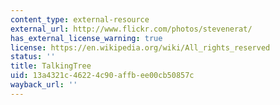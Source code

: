 ```yaml
---
content_type: external-resource
external_url: http://www.flickr.com/photos/stevenerat/
has_external_license_warning: true
license: https://en.wikipedia.org/wiki/All_rights_reserved
status: ''
title: TalkingTree
uid: 13a4321c-4622-4c90-affb-ee00cb50857c
wayback_url: ''
---
```

